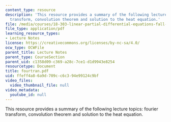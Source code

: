 ```yaml
---
content_type: resource
description: 'This resource provides a summary of the following lecture topics: fourier
  transform, convolution theorem and solution to the heat equation.'
file: /media/courses/18-303-linear-partial-differential-equations-fall-2006/ffeff4a86a9d709cc6c394e99124c9bf_fourtran.pdf
file_type: application/pdf
learning_resource_types:
- Lecture Notes
license: https://creativecommons.org/licenses/by-nc-sa/4.0/
ocw_type: OCWFile
parent_title: Lecture Notes
parent_type: CourseSection
parent_uid: c1358d09-c369-a28c-7ce1-d1d9943e8254
resourcetype: Document
title: fourtran.pdf
uid: ffeff4a8-6a9d-709c-c6c3-94e99124c9bf
video_files:
  video_thumbnail_file: null
video_metadata:
  youtube_id: null
---
```

This resource provides a summary of the following lecture topics: fourier transform, convolution theorem and solution to the heat equation.